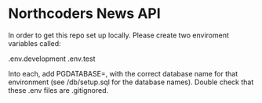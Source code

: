 # Northcoders News API

In order to get this repo set up locally. Please create two enviroment variables called:

.env.development
.env.test

Into each, add PGDATABASE=, with the correct database name for that environment (see /db/setup.sql for the database names). Double check that these .env files are .gitignored.